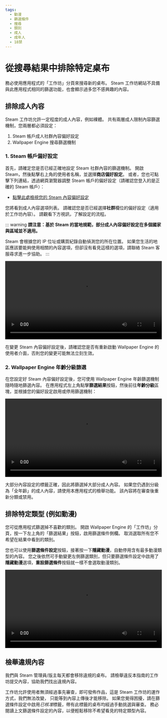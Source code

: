 ```yaml
---
tags:
  - 動漫
  - 篩選條件
  - 搜尋
  - 類別
  - 成人
  - 成年人
  - 18禁
---
```


# 從搜尋結果中排除特定桌布

務必使用應用程式的「工作坊」分頁來搜尋新的桌布。 Steam 工作坊網站不具備與此應用程式相同的篩選功能，也會顯示過多您不感興趣的內容。

## 排除成人內容

Steam 工作坊允許一定程度的成人內容，例如裸體。 共有兩層成人限制內容篩選機制，您兩層都必須設定：

1. Steam 帳戶成人社群內容偏好設定
2. Wallpaper Engine 搜尋篩選機制

### 1. Steam 帳戶偏好設定

首先，請確定您是否已經正確地設定 Steam 社群內容的篩選機制。 開啟 Steam，然後點擊右上角的使用者名稱，並選擇**商店偏好設定**。 或者，您也可點擊下列連結，透過網頁瀏覽器調整 Steam 帳戶的偏好設定（請確認您登入的是正確的 Steam 帳戶）：

* [點擊此處檢視您的 Steam 內容偏好設定](https://store.steampowered.com/account/preferences/)

您將看到成人內容選項列表。 請確認您是否已經選擇**社群**欄位的偏好設定（適用於工作坊內容）。 請觀看下方視訊，了解設定的流程。

::: warning
**請注意：基於 Steam 的當地規範，部分成人內容偏好設定在多個國家與區域並不適用。**

Steam 會根據您的 IP 位址或購買紀錄自動偵測您的所在位置。 如果您生活的地區應該要能夠使用相關的內容選項，但卻沒有看見這樣的選項，請聯絡 Steam 客服尋求進一步協助。
:::

<video width="100%" autoplay loop>
  <source src="/videos/steam_filterage.mp4" type="video/mp4">
  您的瀏覽器不支援影片標籤。
</video>

在變更 Steam 內容偏好設定後，請確認您是否有重新啟動 Wallpaper Engine 的使用者介面，否則您的變更可能無法立刻生效。

### 2. Wallpaper Engine 年齡分級篩選

在您設定好 Steam 內容偏好設定後，您可使用 Wallpaper Engine 年齡篩選機制隨時隨地篩選內容。 在應用程式左上角點擊**篩選結果**按鈕，然後前往**年齡分級**區塊，並根據您的偏好設定啟用或停用篩選機制：

<video width="100%" autoplay loop>
  <source src="/videos/filterage.mp4" type="video/mp4">
  您的瀏覽器不支援影片標籤。
</video>

大部分內容設定的標籤正確，因此將篩選掉大部分成人內容。 如果您仍遇到分級為「全年齡」的成人內容，請使用本應用程式的檢舉功能。 該內容將在審查後重新分類或禁用。

## 排除特定類型 (例如動漫)

您可從應用程式篩選掉不喜歡的類別。 開啟 Wallpaper Engine 的「工作坊」分頁，按一下左上角的「篩選結果」按鈕，啟用篩選條件側欄。 取消選取所有您不希望在結果中看到的類別。

您也可以使用**篩選條件設定**按鈕，接著按一下**隱藏動漫**，自動停用含有最多動漫類型的內容。 您之後依然可手動變更左側篩選類別，但只要篩選條件設定中啟用了**隱藏動漫**選項，**重設篩選條件**按鈕就一樣不會選取動漫類別。

<video width="100%" autoplay loop>
  <source src="/videos/filtercontent.mp4" type="video/mp4">
  您的瀏覽器不支援視訊標籤。
</video>

## 檢舉違規內容

我們與 Steam 管理員/版主每天都會移除違規的桌布。 請檢舉違反本指南的工作坊提交內容，協助我們找出違規內容。

工作坊允許使用者無須經過事先審查，即可發佈作品，這是 Steam 工作坊的運作方式，我們無法改變， 只能等到內容上傳後才能移除。 如果您覺得困擾，請在篩選條件設定中啟用*已核准*標籤，帶有此標籤的桌布均經過手動挑選與審查。 務必閱讀上文篩選條件設定的內容，以便輕鬆移除不希望看見的特定類型內容。